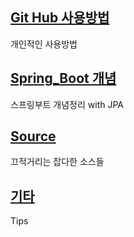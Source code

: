 ## [Git Hub 사용방법](./Git)  
개인적인 사용방법  
  

## [Spring_Boot 개념](./Spring_Boot_개념) 
  
스프링부트 개념정리 with JPA

## [Source](./Source)  

끄적거리는 잡다한 소스들


## [기타](./the_rest)  
Tips